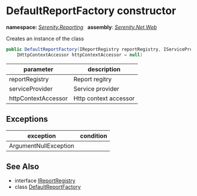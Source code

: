 # DefaultReportFactory constructor
**namespace:** *[Serenity.Reporting](../../README.md#serenity.reporting-namespace)*   **assembly**: *[Serenity.Net.Web](../../README.md)*

Creates an instance of the class

```csharp
public DefaultReportFactory(IReportRegistry reportRegistry, IServiceProvider serviceProvider, 
    IHttpContextAccessor httpContextAccessor = null)
```

| parameter | description |
| --- | --- |
| reportRegistry | Report regitry |
| serviceProvider | Service provider |
| httpContextAccessor | Http context accessor |

## Exceptions

| exception | condition |
| --- | --- |
| ArgumentNullException |  |

## See Also

* interface [IReportRegistry](../Serenity.Net.Services/../IReportRegistry.md)
* class [DefaultReportFactory](../DefaultReportFactory.md)